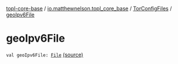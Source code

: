 [topl-core-base](../../index.md) / [io.matthewnelson.topl_core_base](../index.md) / [TorConfigFiles](index.md) / [geoIpv6File](./geo-ipv6-file.md)

# geoIpv6File

`val geoIpv6File: `[`File`](https://docs.oracle.com/javase/6/docs/api/java/io/File.html) [(source)](https://github.com/05nelsonm/TorOnionProxyLibrary-Android/blob/master/topl-core-base/src/main/java/io/matthewnelson/topl_core_base/TorConfigFiles.kt#L114)